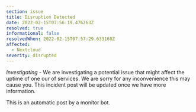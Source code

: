 ```yaml
---
section: issue
title: Disruption Detected
date: 2022-02-15T07:56:19.476263Z
resolved: true
informational: false
resolvedWhen: 2022-02-15T07:57:29.633160Z
affected:
  - Nextcloud
severity: disrupted
---
```

*Investigating* - We are investigating a potential issue that might affect the uptime of one our of services. We are sorry for any inconvenience this may cause you. This incident post will be updated once we have more information.

This is an automatic post by a monitor bot.
        